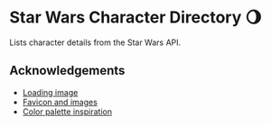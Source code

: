 # Star Wars Character Directory 🌖

Lists character details from the Star Wars API.

## Acknowledgements

  - [Loading image](https://giphy.com/stickers/transparent-gif-5AtXMjjrTMwvK)
  - [Favicon and images](https://www.iconfinder.com/iconsets/star-wars-color)
  - [Color palette inspiration](https://www.vox.com/culture/2015/12/17/10322514/star-wars-colors)
